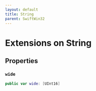 ```yaml
---
layout: default
title: String
parent: SwiftWin32
---
```

# Extensions on String

## Properties

### `wide`

``` swift
public var wide: [UInt16] 
```
